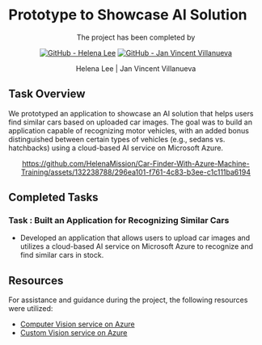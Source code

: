 # Prototype to Showcase AI Solution

<div align="center">

The project has been completed by 

[![GitHub - Helena Lee](https://img.shields.io/badge/GitHub-100000?style=for-the-badge&logo=github&logoColor=white)](https://github.com/HelenaMission) [![GitHub - Jan Vincent Villanueva](https://img.shields.io/badge/GitHub-100000?style=for-the-badge&logo=github&logoColor=white)](https://github.com/jvvillanueva9104)

Helena Lee | Jan Vincent Villanueva

</div>

## Task Overview

We prototyped an application to showcase an AI solution that helps users find similar cars based on uploaded car images. The goal was to build an application capable of recognizing motor vehicles, with an added bonus distinguished between certain types of vehicles (e.g., sedans vs. hatchbacks) using a cloud-based AI service on Microsoft Azure.


<div align="center">

https://github.com/HelenaMission/Car-Finder-With-Azure-Machine-Training/assets/132238788/296ea101-f761-4c83-b3ee-c1c111ba6194

</div>

## Completed Tasks

### Task : Built an Application for Recognizing Similar Cars

- Developed an application that allows users to upload car images and utilizes a cloud-based AI service on Microsoft Azure to recognize and find similar cars in stock.

## Resources

For assistance and guidance during the project, the following resources were utilized:

- [Computer Vision service on Azure](https://docs.microsoft.com/en-us/azure/cognitive-services/computer-vision/) 
- [Custom Vision service on Azure](https://learn.microsoft.com/en-us/azure/cognitive-services/custom-vision-service/) 
